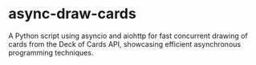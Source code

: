 # async-draw-cards
A Python script using asyncio and aiohttp for fast concurrent drawing of cards from the Deck of Cards API, showcasing efficient asynchronous programming techniques.
